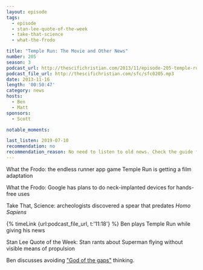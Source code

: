 ```yaml
---
layout: episode
tags:
  - episode
  - stan-lee-quote-of-the-week
  - take-that-science
  - what-the-frodo

title: "Temple Run: The Movie and Other News"
number: 205
season: 3
podcast_url: http://thescifichristian.com/2013/11/episode-205-temple-run-the-movie-and-other-news/
podcast_file_url: http://thescifichristian.com/sfc/sfc0205.mp3
date: 2013-11-16
length: '00:50:47'
category: news
hosts:
  - Ben
  - Matt
sponsors:
  - Scott

notable_moments:

last_listen: 2019-07-10
recommendation: no
recommendation_reason: No need to listen to old news. Check the guide for what's interesting in hindsight.
---
```

What the Frodo: the endless runner app game Temple Run is getting a film adaptation

What the Frodo: Google has plans to do neck-implanted devices for hands-free uses 

Take That, Science: archeologists discovered a spear that predates <i>Homo Sapiens </i>

{% timeLink {url:podcast_file_url, t:'11:18'} %} Ben plays Temple Run while giving his news

Stan Lee Quote of the Week: Stan rants about Superman flying without visible means of propulsion

Ben discusses avoiding <a href="https://en.m.wikipedia.org/wiki/God_of_the_gaps">"God of the gaps"</a> thinking.